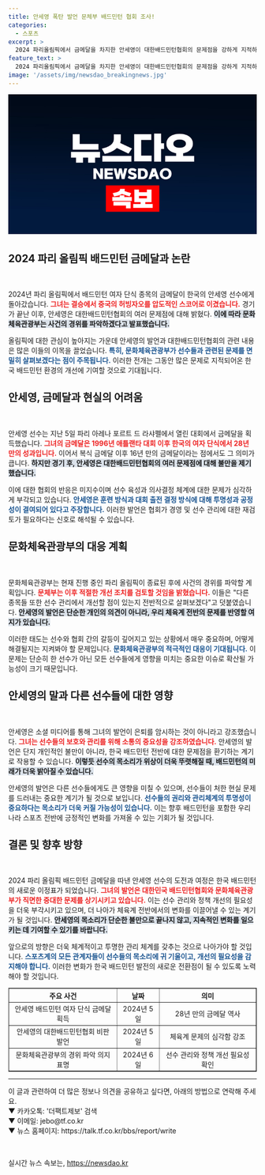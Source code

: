 ```yaml
---
title: 안세영 폭탄 발언 문체부 배드민턴 협회 조사!
categories:
  - 스포츠
excerpt: >
  2024 파리올림픽에서 금메달을 차지한 안세영이 대한배드민턴협회의 문제점을 강하게 지적하며 물의를 일으켰습니다. 문화체육관광부는 대회 종료 후 경위를 파악할 예정입니다.
feature_text: >
  2024 파리올림픽에서 금메달을 차지한 안세영이 대한배드민턴협회의 문제점을 강하게 지적하며 물의를 일으켰습니다. 문화체육관광부는 대회 종료 후 경위를 파악할 예정입니다.
image: '/assets/img/newsdao_breakingnews.jpg'
---
```


<p><img src="/assets/img/newsdao_breakingnews.jpg" alt="ranknews 속보" /></p>

<h2 data-ke-size="size26">2024 파리 올림픽 배드민턴 금메달과 논란</h2>

<p data-ke-size="size16">&nbsp;</p>

<p>2024년 파리 올림픽에서 배드민턴 여자 단식 종목의 금메달이 한국의 안세영 선수에게 돌아갔습니다. <b><span style="color: #ee2323;">그녀는 결승에서 중국의 허빙자오를 압도적인 스코어로 이겼습니다.</span></b> 경기가 끝난 이후, 안세영은 대한배드민턴협회의 여러 문제점에 대해 밝혔다. <b><span style="background-color: #21538527;">이에 따라 문화체육관광부는 사건의 경위를 파악하겠다고 발표했습니다.</span></b> </p>

<p>올림픽에 대한 관심이 높아지는 가운데 안세영의 발언과 대한배드민턴협회의 관련 내용은 많은 이들의 이목을 끌었습니다. <b><span style="color: #1a5490;">특히, 문화체육관광부가 선수들과 관련된 문제를 면밀히 살펴보겠다는 점이 주목됩니다.</span></b> 이러한 전개는 그동안 많은 문제로 지적되어온 한국 배드민턴 환경의 개선에 기여할 것으로 기대됩니다.</p>

<h2 data-ke-size="size26">안세영, 금메달과 현실의 어려움</h2>

<p data-ke-size="size16">&nbsp;</p>

<p>안세영 선수는 지난 5일 파리 아레나 포르트 드 라샤펠에서 열린 대회에서 금메달을 획득했습니다. <b><span style="color: #ee2323;">그녀의 금메달은 1996년 애틀랜타 대회 이후 한국의 여자 단식에서 28년 만의 성과입니다.</span></b> 이어서 복식 금메달 이후 16년 만의 금메달이라는 점에서도 그 의미가 큽니다. <b><span style="background-color: #21538527;">하지만 경기 후, 안세영은 대한배드민턴협회의 여러 문제점에 대해 불만을 제기했습니다.</span></b></p>

<p>이에 대한 협회의 반응은 미지수이며 선수 육성과 의사결정 체계에 대한 문제가 심각하게 부각되고 있습니다. <b><span style="color: #1a5490;">안세영은 훈련 방식과 대회 출전 결정 방식에 대해 투명성과 공정성이 결여되어 있다고 주장합니다.</span></b> 이러한 발언은 협회가 경영 및 선수 관리에 대한 재검토가 필요하다는 신호로 해석될 수 있습니다.</p>

<h2 data-ke-size="size26">문화체육관광부의 대응 계획</h2>

<p data-ke-size="size16">&nbsp;</p>

<p>문화체육관광부는 현재 진행 중인 파리 올림픽이 종료된 후에 사건의 경위를 파악할 계획입니다. <b><span style="color: #ee2323;">문체부는 이후 적절한 개선 조치를 검토할 것임을 밝혔습니다.</span></b> 이들은 "다른 종목들 또한 선수 관리에서 개선할 점이 있는지 전반적으로 살펴보겠다"고 덧붙였습니다. <b><span style="background-color: #21538527;">안세영의 발언은 단순한 개인의 의견이 아니라, 우리 체육계 전반의 문제를 반영할 여지가 있습니다.</span></b></p>

<p>이러한 태도는 선수와 협회 간의 갈등이 깊어지고 있는 상황에서 매우 중요하며, 어떻게 해결될지는 지켜봐야 할 문제입니다. <b><span style="color: #1a5490;">문화체육관광부의 적극적인 대응이 기대됩니다.</span></b> 이 문제는 단순히 한 선수가 아닌 모든 선수들에게 영향을 미치는 중요한 이슈로 확산될 가능성이 크기 때문입니다.</p>

<h2 data-ke-size="size26">안세영의 말과 다른 선수들에 대한 영향</h2>

<p data-ke-size="size16">&nbsp;</p>

<p>안세영은 소셜 미디어를 통해 그녀의 발언이 은퇴를 암시하는 것이 아니라고 강조했습니다. <b><span style="color: #ee2323;">그녀는 선수들의 보호와 관리를 위해 소통의 중요성을 강조하였습니다.</span></b> 안세영의 발언은 단지 개인적인 불만이 아니라, 한국 배드민턴 전반에 대한 문제점을 환기하는 계기로 작용할 수 있습니다. <b><span style="background-color: #21538527;">이렇듯 선수의 목소리가 위상이 더욱 뚜렷해질 때, 배드민턴의 미래가 더욱 밝아질 수 있습니다.</span></b></p>

<p>안세영의 발언은 다른 선수들에게도 큰 영향을 미칠 수 있으며, 선수들이 처한 현실 문제를 드러내는 중요한 계기가 될 것으로 보입니다. <b><span style="color: #1a5490;">선수들의 권리와 관리체계의 투명성이 중요하다는 목소리가 더욱 커질 가능성이 있습니다.</span></b> 이는 향후 배드민턴을 포함한 우리나라 스포츠 전반에 긍정적인 변화를 가져올 수 있는 기회가 될 것입니다.</p>

<h2 data-ke-size="size26">결론 및 향후 방향</h2>

<p data-ke-size="size16">&nbsp;</p>

<p>2024 파리 올림픽 배드민턴 금메달을 따낸 안세영 선수의 도전과 여정은 한국 배드민턴의 새로운 이정표가 되었습니다. <b><span style="color: #ee2323;">그녀의 발언은 대한민국 배드민턴협회와 문화체육관광부가 직면한 중대한 문제를 상기시키고 있습니다.</span></b> 이는 선수 관리와 정책 개선의 필요성을 더욱 부각시키고 있으며, 더 나아가 체육계 전반에서의 변화를 이끌어낼 수 있는 계기가 될 것입니다. <b><span style="background-color: #21538527;">안세영의 목소리가 단순한 불만으로 끝나지 않고, 지속적인 변화를 일으키는 데 기여할 수 있기를 바랍니다.</span></b></p>

<p>앞으로의 방향은 더욱 체계적이고 투명한 관리 체계를 갖추는 것으로 나아가야 할 것입니다. <b><span style="color: #1a5490;">스포츠계의 모든 관계자들이 선수들의 목소리에 귀 기울이고, 개선의 필요성을 감지해야 합니다.</span></b> 이러한 변화가 한국 배드민턴 발전의 새로운 전환점이 될 수 있도록 노력해야 할 것입니다. </p>

<table style="width: 100%; border-collapse: collapse;" border="1">
    <thead>
        <tr>
            <th style="text-align: center;">주요 사건</th>
            <th style="text-align: center;">날짜</th>
            <th style="text-align: center;">의미</th>
        </tr>
    </thead>
    <tbody>
        <tr>
            <td style="text-align: center;">안세영 배드민턴 여자 단식 금메달 획득</td>
            <td style="text-align: center;">2024년 5일</td>
            <td style="text-align: center;">28년 만의 금메달 역사</td>
        </tr>
        <tr>
            <td style="text-align: center;">안세영의 대한배드민턴협회 비판 발언</td>
            <td style="text-align: center;">2024년 5일</td>
            <td style="text-align: center;">체육계 문제의 심각함 강조</td>
        </tr>
        <tr>
            <td style="text-align: center;">문화체육관광부의 경위 파악 의지 표명</td>
            <td style="text-align: center;">2024년 6일</td>
            <td style="text-align: center;">선수 관리와 정책 개선 필요성 확인</td>
        </tr>
    </tbody>
</table>

<hr> 

<p data-ke-size="size16">이 글과 관련하여 더 많은 정보나 의견을 공유하고 싶다면, 아래의 방법으로 연락해 주세요. <br> ▼ 카카오톡: '더팩트제보' 검색<br> ▼ 이메일: jebo@tf.co.kr<br> ▼ 뉴스 홈페이지: https://talk.tf.co.kr/bbs/report/write</p> 

<p data-ke-size="size16">&nbsp;</p>
실시간 뉴스 속보는, <a href="https://newsdao.kr" rel="dofollow">https://newsdao.kr</a>


